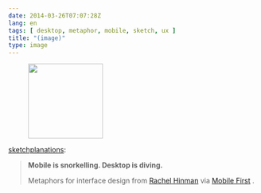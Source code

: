 ```yaml
---
date: 2014-03-26T07:07:28Z
lang: en
tags: [ desktop, metaphor, mobile, sketch, ux ]
title: "(image)"
type: image
---
```


<figure>
<a
href="https://hugo.ferreira.cc/sketchplanations-mobile-is-snorkelling-desktop/attachment/148/"
rel="attachment"><img
src="/wp-content/uploads/2014/03/tumblr_n2rbf6HGVc1su40qeo1_500-150x150.jpg"
width="150" height="150" /></a></figure>

[sketchplanations](http://www.sketchplanations.com/post/80525301819/mobile-is-snorkelling-desktop-is-diving):

> **Mobile is snorkelling. Desktop is diving.**
>
> Metaphors for interface design from [Rachel
> Hinman](http://rachelhinman.com/ "Rachel Hinman's site") via [Mobile
> First](http://www.abookapart.com/products/mobile-first "Mobile First")
> .

